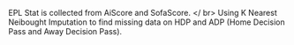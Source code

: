 EPL Stat is collected from AiScore and SofaScore. </ br>
Using K Nearest Neibought Imputation to find missing data on HDP and ADP (Home Decision Pass and Away Decision Pass).
